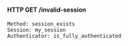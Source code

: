 #### HTTP GET /invalid-session
```
Method: session_exists
Session: my_session
Authenticator: is_fully_authenticated
```




